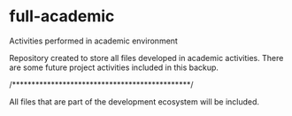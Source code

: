 # full-academic
 Activities performed in academic environment


Repository created to store all files developed in academic activities.
There are some future project activities included in this backup.
 
 /**********************************************/
 
 All files that are part of the development ecosystem will be included.
